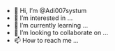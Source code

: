 - 👋 Hi, I’m @Adi007systum
- 👀 I’m interested in ...
- 🌱 I’m currently learning ...
- 💞️ I’m looking to collaborate on ...
- 📫 How to reach me ...

<!---
Adi007systum/Adi007systum is a ✨ special ✨ repository because its `README.md` (this file) appears on your GitHub profile.
You can click the Preview link to take a look at your changes.
--->
